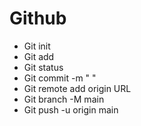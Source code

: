 # Github

- Git init
- Git add
- Git status
- Git commit -m " "
- Git remote add origin URL
- Git branch  -M main
- Git push -u origin main